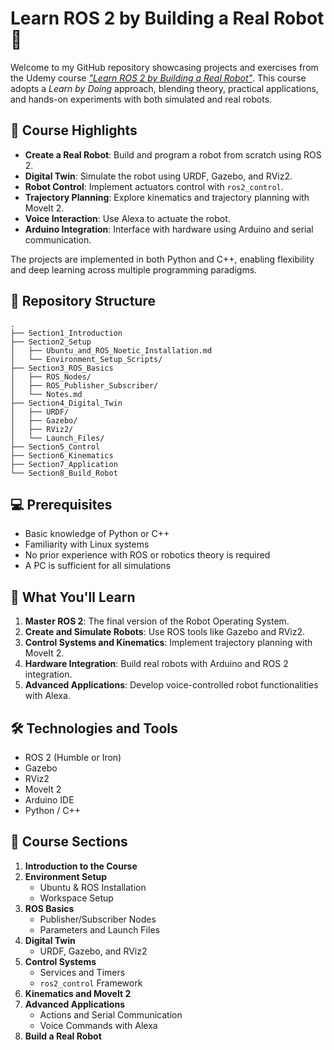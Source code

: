 # Learn ROS 2 by Building a Real Robot 🚀

Welcome to my GitHub repository showcasing projects and exercises from the Udemy course [*"Learn ROS 2 by Building a Real Robot"*](https://www.udemy.com/course/ros-2-course/). This course adopts a *Learn by Doing* approach, blending theory, practical applications, and hands-on experiments with both simulated and real robots.

## 🧠 **Course Highlights**

- **Create a Real Robot**: Build and program a robot from scratch using ROS 2.
- **Digital Twin**: Simulate the robot using URDF, Gazebo, and RViz2.
- **Robot Control**: Implement actuators control with `ros2_control`.
- **Trajectory Planning**: Explore kinematics and trajectory planning with MoveIt 2.
- **Voice Interaction**: Use Alexa to actuate the robot.
- **Arduino Integration**: Interface with hardware using Arduino and serial communication.

The projects are implemented in both Python and C++, enabling flexibility and deep learning across multiple programming paradigms.

## 📂 **Repository Structure**

```plaintext
.
├── Section1_Introduction
├── Section2_Setup
│   ├── Ubuntu_and_ROS_Noetic_Installation.md
│   └── Environment_Setup_Scripts/
├── Section3_ROS_Basics
│   ├── ROS_Nodes/
│   ├── ROS_Publisher_Subscriber/
│   └── Notes.md
├── Section4_Digital_Twin
│   ├── URDF/
│   ├── Gazebo/
│   ├── RViz2/
│   └── Launch_Files/
├── Section5_Control
├── Section6_Kinematics
├── Section7_Application
└── Section8_Build_Robot
```

## 💻 **Prerequisites**

- Basic knowledge of Python or C++
- Familiarity with Linux systems
- No prior experience with ROS or robotics theory is required
- A PC is sufficient for all simulations

## 🌟 **What You'll Learn**

1. **Master ROS 2**: The final version of the Robot Operating System.
2. **Create and Simulate Robots**: Use ROS tools like Gazebo and RViz2.
3. **Control Systems and Kinematics**: Implement trajectory planning with MoveIt 2.
4. **Hardware Integration**: Build real robots with Arduino and ROS 2 integration.
5. **Advanced Applications**: Develop voice-controlled robot functionalities with Alexa.

## 🛠️ **Technologies and Tools**

- ROS 2 (Humble or Iron)
- Gazebo
- RViz2
- MoveIt 2
- Arduino IDE
- Python / C++

## 📘 **Course Sections**

1. **Introduction to the Course**
2. **Environment Setup**
   - Ubuntu & ROS Installation
   - Workspace Setup
3. **ROS Basics**
   - Publisher/Subscriber Nodes
   - Parameters and Launch Files
4. **Digital Twin**
   - URDF, Gazebo, and RViz2
5. **Control Systems**
   - Services and Timers
   - `ros2_control` Framework
6. **Kinematics and MoveIt 2**
7. **Advanced Applications**
   - Actions and Serial Communication
   - Voice Commands with Alexa
8. **Build a Real Robot**
